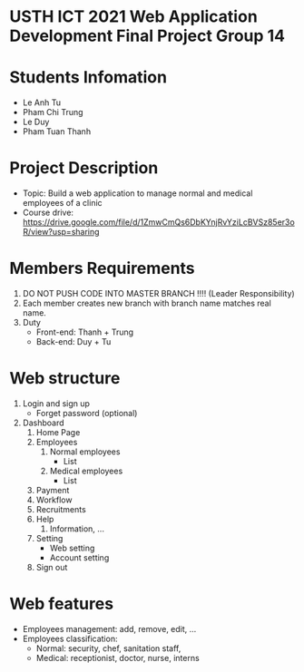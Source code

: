 USTH ICT 2021 Web Application Development Final Project Group 14
=====================================================


Students Infomation
=======================

* Le Anh Tu
* Pham Chi Trung
* Le Duy
* Pham Tuan Thanh

Project Description
=====================================================

- Topic: Build a web application to manage normal and medical employees of a clinic
- Course drive: https://drive.google.com/file/d/1ZmwCmQs6DbKYnjRvYziLcBVSz85er3oR/view?usp=sharing


Members Requirements
=======================

1. DO NOT PUSH CODE INTO MASTER BRANCH !!!! (Leader Responsibility)
2. Each member creates new branch with branch name matches real name.
3. Duty
    * Front-end: Thanh + Trung
    * Back-end: Duy + Tu


Web structure
=======================

1. Login and sign up
    * Forget password (optional)
2. Dashboard
    1. Home Page
    2. Employees
        1. Normal employees
            * List
        2. Medical employees
            * List
    3. Payment
    4. Workflow
    5. Recruitments
    6. Help
        1. Information, ...
    7. Setting
        * Web setting
        * Account setting
    8. Sign out


Web features
=======================

- Employees management: add, remove, edit, ...
- Employees classification:
    * Normal: security, chef, sanitation staff,
    * Medical: receptionist, doctor, nurse, interns
